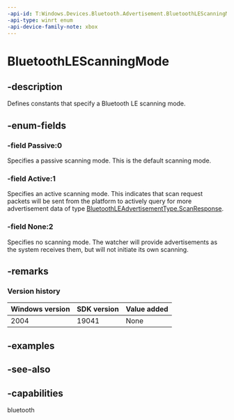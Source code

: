 ```yaml
---
-api-id: T:Windows.Devices.Bluetooth.Advertisement.BluetoothLEScanningMode
-api-type: winrt enum
-api-device-family-note: xbox
---
```


<!-- Enumeration syntax
public enum Windows.Devices.Bluetooth.Advertisement.BluetoothLEScanningMode : int
-->

# BluetoothLEScanningMode

## -description

Defines constants that specify a Bluetooth LE scanning mode.

## -enum-fields

### -field Passive:0

Specifies a passive scanning mode. This is the default scanning mode.

### -field Active:1

Specifies an active scanning mode. This indicates that scan request packets will be sent from the platform to actively query for more advertisement data of type [BluetoothLEAdvertisementType.ScanResponse](bluetoothleadvertisementtype.md).

### -field None:2

Specifies no scanning mode. The watcher will provide advertisements as the system receives them, but will not initiate its own scanning.

## -remarks

### Version history

| Windows version | SDK version | Value added |
| -- | -- | -- |
| 2004 | 19041 | None |

## -examples

## -see-also

## -capabilities
bluetooth
